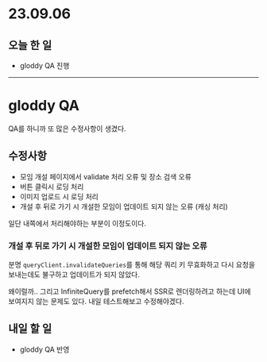 # 23.09.06

## 오늘 한 일

- gloddy QA 진행

---

# gloddy QA

QA를 하니까 또 많은 수정사항이 생겼다.

## 수정사항

- 모임 개설 페이지에서 validate 처리 오류 및 장소 검색 오류
- 버튼 클릭시 로딩 처리
- 이미지 업로드 시 로딩 처리
- 개설 후 뒤로 가기 시 개설한 모임이 업데이트 되지 않는 오류 (캐싱 처리)

일단 내쪽에서 처리해야하는 부분이 이정도이다.

### 개설 후 뒤로 가기 시 개설한 모임이 업데이트 되지 않는 오류

분명 `queryClient.invalidateQueries`를 통해 해당 쿼리 키 무효화하고 다시 요청을 보내는데도 불구하고 업데이트가 되지 않았다.

왜이럴까.. 그리고 InfiniteQuery를 prefetch해서 SSR로 렌더링하려고 하는데 UI에 보여지지 않는 문제도 있다. 내일 테스트해보고 수정해야겠다.

## 내일 할 일

- gloddy QA 반영
